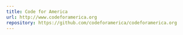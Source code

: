 ```yaml
---
title: Code for America
url: http://www.codeforamerica.org
repository: https://github.com/codeforamerica/codeforamerica.org
---
```

